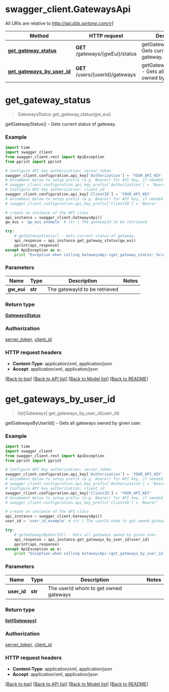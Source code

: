 # swagger_client.GatewaysApi

All URIs are relative to *http://api.dds.sertone.com/v1*

Method | HTTP request | Description
------------- | ------------- | -------------
[**get_gateway_status**](GatewaysApi.md#get_gateway_status) | **GET** /gateways/{gwEui}/status | getGatewayStatus() - Gets current status of gateway.
[**get_gateways_by_user_id**](GatewaysApi.md#get_gateways_by_user_id) | **GET** /users/{userId}/gateways | getGatewaysByUserId() - Gets all gateways owned by given user.


# **get_gateway_status**
> GatewaysStatus get_gateway_status(gw_eui)

getGatewayStatus() - Gets current status of gateway.



### Example 
```python
import time
import swagger_client
from swagger_client.rest import ApiException
from pprint import pprint

# Configure API key authorization: server_token
swagger_client.configuration.api_key['Authorization'] = 'YOUR_API_KEY'
# Uncomment below to setup prefix (e.g. Bearer) for API key, if needed
# swagger_client.configuration.api_key_prefix['Authorization'] = 'Bearer'
# Configure API key authorization: client_id
swagger_client.configuration.api_key['ClientID'] = 'YOUR_API_KEY'
# Uncomment below to setup prefix (e.g. Bearer) for API key, if needed
# swagger_client.configuration.api_key_prefix['ClientID'] = 'Bearer'

# create an instance of the API class
api_instance = swagger_client.GatewaysApi()
gw_eui = 'gw_eui_example' # str | The gatewayId to be retrieved

try: 
    # getGatewayStatus() - Gets current status of gateway.
    api_response = api_instance.get_gateway_status(gw_eui)
    pprint(api_response)
except ApiException as e:
    print "Exception when calling GatewaysApi->get_gateway_status: %s\n" % e
```

### Parameters

Name | Type | Description  | Notes
------------- | ------------- | ------------- | -------------
 **gw_eui** | **str**| The gatewayId to be retrieved | 

### Return type

[**GatewaysStatus**](GatewaysStatus.md)

### Authorization

[server_token](../README.md#server_token), [client_id](../README.md#client_id)

### HTTP request headers

 - **Content-Type**: application/xml, application/json
 - **Accept**: application/xml, application/json

[[Back to top]](#) [[Back to API list]](../README.md#documentation-for-api-endpoints) [[Back to Model list]](../README.md#documentation-for-models) [[Back to README]](../README.md)

# **get_gateways_by_user_id**
> list[Gateways] get_gateways_by_user_id(user_id)

getGatewaysByUserId() - Gets all gateways owned by given user.



### Example 
```python
import time
import swagger_client
from swagger_client.rest import ApiException
from pprint import pprint

# Configure API key authorization: server_token
swagger_client.configuration.api_key['Authorization'] = 'YOUR_API_KEY'
# Uncomment below to setup prefix (e.g. Bearer) for API key, if needed
# swagger_client.configuration.api_key_prefix['Authorization'] = 'Bearer'
# Configure API key authorization: client_id
swagger_client.configuration.api_key['ClientID'] = 'YOUR_API_KEY'
# Uncomment below to setup prefix (e.g. Bearer) for API key, if needed
# swagger_client.configuration.api_key_prefix['ClientID'] = 'Bearer'

# create an instance of the API class
api_instance = swagger_client.GatewaysApi()
user_id = 'user_id_example' # str | The userId whom to get owned gateways

try: 
    # getGatewaysByUserId() - Gets all gateways owned by given user.
    api_response = api_instance.get_gateways_by_user_id(user_id)
    pprint(api_response)
except ApiException as e:
    print "Exception when calling GatewaysApi->get_gateways_by_user_id: %s\n" % e
```

### Parameters

Name | Type | Description  | Notes
------------- | ------------- | ------------- | -------------
 **user_id** | **str**| The userId whom to get owned gateways | 

### Return type

[**list[Gateways]**](Gateways.md)

### Authorization

[server_token](../README.md#server_token), [client_id](../README.md#client_id)

### HTTP request headers

 - **Content-Type**: application/xml, application/json
 - **Accept**: application/xml, application/json

[[Back to top]](#) [[Back to API list]](../README.md#documentation-for-api-endpoints) [[Back to Model list]](../README.md#documentation-for-models) [[Back to README]](../README.md)

